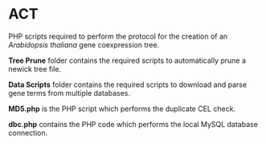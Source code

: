 # ACT
PHP scripts required to perform the protocol for the creation of an <i>Arabidopsis thaliana</i> gene coexpression tree.

**Tree Prune** folder contains the required scripts to automatically prune a newick tree file.

**Data Scripts** folder contains the required scripts to download and parse gene terms from multiple databases.

**MD5.php** is the PHP script which performs the duplicate CEL check.

**dbc.php** contains the PHP code which performs the local MySQL database connection.

